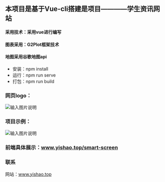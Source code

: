 ## 本项目是基于Vue-cli搭建是项目————学生资讯网站
#### 采用技术：采用vue进行编写

#### 图表采用：G2Plot框架技术
#### 地图采用谷歌地图api

- 安装：npm install
- 运行：npm run serve
- 打包：npm run build

### **网页logo：** 
![输入图片说明](https://images.gitee.com/uploads/images/2021/0802/171836_1eec53a8_7478322.png "src=http___ku.90sjimg.com_element_pic_18_06_18_432eeab95ce27fc60807772f89ebb998.jpg&refer=http___ku.90sjimg.png")
### 项目示例：
![输入图片说明](https://images.gitee.com/uploads/images/2021/0817/143408_ec500afe_7478322.png "屏幕截图.png")

### 前端具体展示：www.yishao.top/smart-screen

### 联系
网站：www.yishao.top
